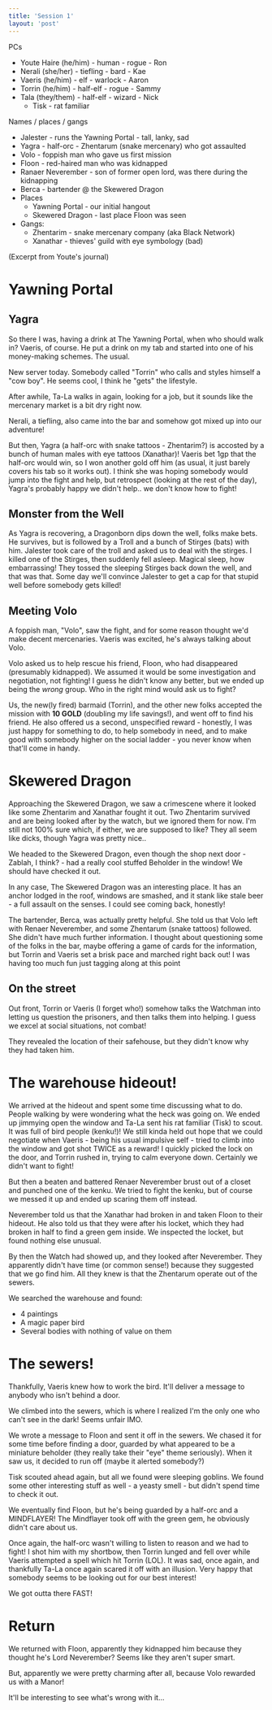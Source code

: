 ```yaml
---
title: 'Session 1'
layout: 'post'
---
```


PCs
* Youte Haire (he/him) - human - rogue - Ron
* Nerali (she/her) - tiefling - bard - Kae
* Vaeris (he/him) - elf - warlock - Aaron
* Torrin (he/him) - half-elf - rogue - Sammy
* Tala (they/them) - half-elf - wizard - Nick
    * Tisk - rat familiar

Names / places / gangs
* Jalester - runs the Yawning Portal - tall, lanky, sad
* Yagra - half-orc - Zhentarum (snake mercenary) who got assaulted
* Volo - foppish man who gave us first mission
* Floon - red-haired man who was kidnapped
* Ranaer Neverember - son of former open lord, was there during the kidnapping
* Berca - bartender @ the Skewered Dragon
* Places
    * Yawning Portal - our initial hangout
    * Skewered Dragon - last place Floon was seen
* Gangs:
    * Zhentarim - snake mercenary company (aka Black Network)
    * Xanathar - thieves' guild with eye symbology (bad)

(Excerpt from Youte's journal)

# Yawning Portal

## Yagra

So there I was, having a drink at The Yawning Portal, when who should walk in? Vaeris, of course. He put a drink on my tab and started into one of his money-making schemes. The usual.

New server today. Somebody called "Torrin" who calls and styles himself a "cow boy". He seems cool, I think he "gets" the lifestyle.

After awhile, Ta-La walks in again, looking for a job, but it sounds like the mercenary market is a bit dry right now.

Nerali, a tiefling, also came into the bar and somehow got mixed up into our adventure!

But then, Yagra (a half-orc with snake tattoos - Zhentarim?) is accosted by a bunch of human males with eye tattoos (Xanathar)! Vaeris bet 1gp that the half-orc would win, so I won another gold off him (as usual, it just barely covers his tab so it works out). I think she was hoping somebody would jump into the fight and help, but retrospect (looking at the rest of the day), Yagra's probably happy we didn't help.. we don't know how to fight!

## Monster from the Well

As Yagra is recovering, a Dragonborn dips down the well, folks make bets. He survives, but is followed by a Troll and a bunch of Stirges (bats) with him. Jalester took care of the troll and asked us to deal with the stirges. I killed one of the Stirges, then suddenly fell asleep. Magical sleep, how embarrassing! They tossed the sleeping Stirges back down the well, and that was that. Some day we'll convince Jalester to get a cap for that stupid well before somebody gets killed!

## Meeting Volo

A foppish man, "Volo", saw the fight, and for some reason thought we'd make decent mercenaries. Vaeris was excited, he's always talking about Volo.

Volo asked us to help rescue his friend, Floon, who had disappeared (presumably kidnapped). We assumed it would be some investigation and negotiation, not fighting! I guess he didn't know any better, but we ended up being the _wrong_ group. Who in the right mind would ask us to fight?

Us, the new(ly fired) barmaid (Torrin), and the other new folks accepted the mission with **10 GOLD** (doubling my life savings!), and went off to find his friend. He also offered us a second, unspecified reward - honestly, I was just happy for something to do, to help somebody in need, and to make good with somebody higher on the social ladder - you never know when that'll come in handy.

# Skewered Dragon

Approaching the Skewered Dragon, we saw a crimescene where it looked like some Zhentarim and Xanathar fought it out. Two Zhentarim survived and are being looked after by the watch, but we ignored them for now. I'm still not 100% sure which, if either, we are supposed to like? They all seem like dicks, though Yagra was pretty nice..

We headed to the Skewered Dragon, even though the shop next door - Zablah, I think? - had a really cool stuffed Beholder in the window! We should have checked it out.

In any case, The Skewered Dragon was an interesting place. It has an anchor lodged in the roof, windows are smashed, and it stank like stale beer - a full assault on the senses. I could see coming back, honestly!

The bartender, Berca, was actually pretty helpful. She told us that Volo left with Renaer Neverember, and some Zhentarum (snake tattoos) followed. She didn't have much further information. I thought about questioning some of the folks in the bar, maybe offering a game of cards for the information, but Torrin and Vaeris set a brisk pace and marched right back out! I was having too much fun just tagging along at this point

## On the street

Out front, Torrin or Vaeris (I forget who!) somehow talks the Watchman into letting us question the prisoners, and then talks them into helping. I guess we excel at social situations, not combat!

They revealed the location of their safehouse, but they didn't know why they had taken him.

# The warehouse hideout!

We arrived at the hideout and spent some time discussing what to do. People walking by were wondering what the heck was going on. We ended up jimmying open the window and Ta-La sent his rat familiar (Tisk) to scout. It was full of bird people (kenku!)! We still kinda held out hope that we could negotiate when Vaeris - being his usual impulsive self - tried to climb into the window and got shot TWICE as a reward! I quickly picked the lock on the door, and Torrin rushed in, trying to calm everyone down. Certainly we didn't want to fight!

But then a beaten and battered Renaer Neverember brust out of a closet and punched one of the kenku. We tried to fight the kenku, but of course we messed it up and ended up scaring them off instead.

Neverember told us that the Xanathar had broken in and taken Floon to their hideout. He also told us that they were after his locket, which they had broken in half to find a green gem inside. We inspected the locket, but found nothing else unusual.

By then the Watch had showed up, and they looked after Neverember. They apparently didn't have time (or common sense!) because they suggested that we go find him. All they knew is that the Zhentarum operate out of the sewers.

We searched the warehouse and found:
* 4 paintings
* A magic paper bird
* Several bodies with nothing of value on them

# The sewers!

Thankfully, Vaeris knew how to work the bird. It'll deliver a message to anybody who isn't behind a door.

We climbed into the sewers, which is where I realized I'm the only one who can't see in the dark! Seems unfair IMO.

We wrote a message to Floon and sent it off in the sewers. We chased it for some time before finding a door, guarded by what appeared to be a miniature beholder (they really take their "eye" theme seriously). When it saw us, it decided to run off (maybe it alerted somebody?)

Tisk scouted ahead again, but all we found were sleeping goblins. We found some other interesting stuff as well - a yeasty smell - but didn't spend time to check it out.

We eventually find Floon, but he's being guarded by a half-orc and a MINDFLAYER! The Mindflayer took off with the green gem, he obviously didn't care about us.

Once again, the half-orc wasn't willing to listen to reason and we had to fight! I shot him with my shortbow, then Torrin lunged and fell over while Vaeris attempted a spell which hit Torrin (LOL). It was sad, once again, and thankfully Ta-La once again scared it off with an illusion. Very happy that somebody seems to be looking out for our best interest!

We got outta there FAST!

# Return

We returned with Floon, apparently they kidnapped him because they thought he's Lord Neverember? Seems like they aren't super smart.

But, apparently we were pretty charming after all, because Volo rewarded us with a Manor!

It'll be interesting to see what's wrong with it...
